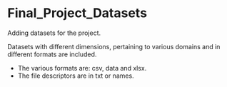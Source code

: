 # Final_Project_Datasets

Adding datasets for the project.

Datasets with different dimensions, pertaining to various domains and in different formats are included.
- The various formats are: csv, data and xlsx. 
- The file descriptors are in txt or names.
